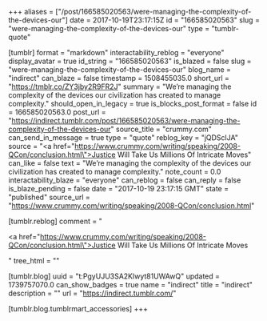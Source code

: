 +++
aliases = ["/post/166585020563/were-managing-the-complexity-of-the-devices-our"]
date = 2017-10-19T23:17:15Z
id = "166585020563"
slug = "were-managing-the-complexity-of-the-devices-our"
type = "tumblr-quote"

[tumblr]
format = "markdown"
interactability_reblog = "everyone"
display_avatar = true
id_string = "166585020563"
is_blazed = false
slug = "were-managing-the-complexity-of-the-devices-our"
blog_name = "indirect"
can_blaze = false
timestamp = 1508455035.0
short_url = "https://tmblr.co/ZY3jby2R9FR2J"
summary = "We’re managing the complexity of the devices our civilization has created to manage complexity."
should_open_in_legacy = true
is_blocks_post_format = false
id = 166585020563.0
post_url = "https://indirect.tumblr.com/post/166585020563/were-managing-the-complexity-of-the-devices-our"
source_title = "crummy.com"
can_send_in_message = true
type = "quote"
reblog_key = "jQDSclJA"
source = "<a href=\"https://www.crummy.com/writing/speaking/2008-QCon/conclusion.html\">Justice Will Take Us Millions Of Intricate Moves</a>"
can_like = false
text = "We&rsquo;re managing the complexity of the devices our civilization has created to manage complexity."
note_count = 0.0
interactability_blaze = "everyone"
can_reblog = false
can_reply = false
is_blaze_pending = false
date = "2017-10-19 23:17:15 GMT"
state = "published"
source_url = "https://www.crummy.com/writing/speaking/2008-QCon/conclusion.html"

[tumblr.reblog]
comment = "<p><a href=\"https://www.crummy.com/writing/speaking/2008-QCon/conclusion.html\">Justice Will Take Us Millions Of Intricate Moves</a></p>"
tree_html = ""

[tumblr.blog]
uuid = "t:PgyUJU3SA2Klwyt81UWAwQ"
updated = 1739757070.0
can_show_badges = true
name = "indirect"
title = "indirect"
description = ""
url = "https://indirect.tumblr.com/"

[tumblr.blog.tumblrmart_accessories]
+++

